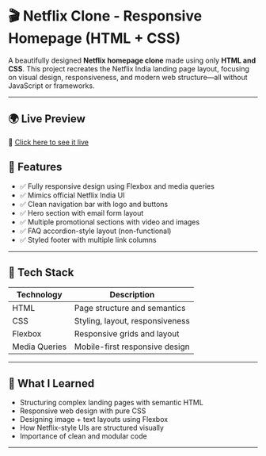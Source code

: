 # 🎬 Netflix Clone - Responsive Homepage (HTML + CSS)

A beautifully designed **Netflix homepage clone** made using only **HTML and CSS**. This project recreates the Netflix India landing page layout, focusing on visual design, responsiveness, and modern web structure—all without JavaScript or frameworks.

---

## 🌍 Live Preview

🔗 [Click here to see it live](https://clonewebsitenetfli.netlify.app/)  

## 🚀 Features

- ✅ Fully responsive design using Flexbox and media queries  
- ✅ Mimics official Netflix India UI  
- ✅ Clean navigation bar with logo and buttons  
- ✅ Hero section with email form layout  
- ✅ Multiple promotional sections with video and images  
- ✅ FAQ accordion-style layout (non-functional)  
- ✅ Styled footer with multiple link columns  

---

## 🧰 Tech Stack

| Technology | Description |
|------------|-------------|
| HTML      | Page structure and semantics |
| CSS       | Styling, layout, responsiveness |
| Flexbox   | Responsive grids and layout |
| Media Queries | Mobile-first responsive design |

---

## 🧠 What I Learned

- Structuring complex landing pages with semantic HTML  
- Responsive web design with pure CSS  
- Designing image + text layouts using Flexbox  
- How Netflix-style UIs are structured visually  
- Importance of clean and modular code

---

